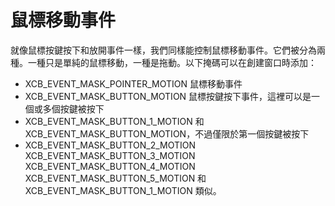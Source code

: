 鼠標移動事件
===

就像鼠標按鍵按下和放開事件一樣，我們同樣能控制鼠標移動事件。它們被分為兩種。一種只是單純的鼠標移動，一種是拖動。以下掩碼可以在創建窗口時添加：

- XCB_EVENT_MASK_POINTER_MOTION     鼠標移動事件
- XCB_EVENT_MASK_BUTTON_MOTION      鼠標按鍵按下事件，這裡可以是一個或多個按鍵被按下
- XCB_EVENT_MASK_BUTTON_1_MOTION    和 XCB_EVENT_MASK_BUTTON_MOTION，不過僅限於第一個按鍵被按下
- XCB_EVENT_MASK_BUTTON_2_MOTION
  XCB_EVENT_MASK_BUTTON_3_MOTION 
  XCB_EVENT_MASK_BUTTON_4_MOTION
  XCB_EVENT_MASK_BUTTON_5_MOTION
  和 XCB_EVENT_MASK_BUTTON_1_MOTION 類似。
